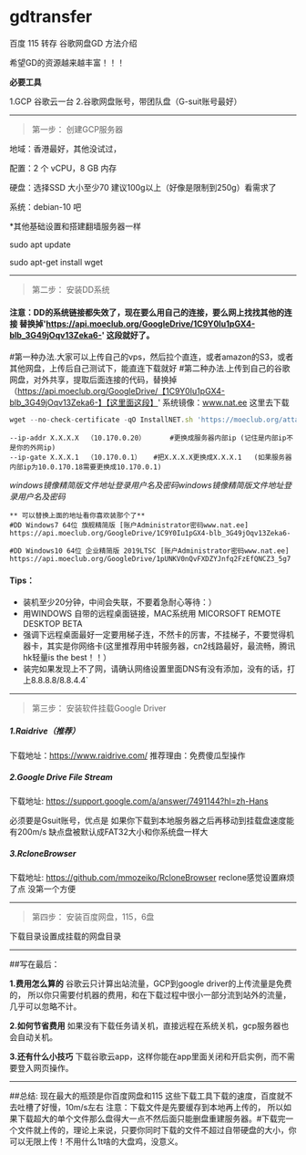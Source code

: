 # gdtransfer
百度 115 转存 谷歌网盘GD 方法介绍

希望GD的资源越来越丰富！！！

**必要工具**

1.GCP 谷歌云一台
2.谷歌网盘账号，带团队盘（G-suit账号最好）


------------


> 第一步：
创建GCP服务器

地域：香港最好，其他没试过，

配置：2 个 vCPU，8 GB 内存

硬盘：选择SSD 大小至少70 建议100g以上（好像是限制到250g）看需求了

系统：debian-10 吧

*其他基础设置和搭建翻墙服务器一样

sudo apt update

sudo apt-get install wget


------------


> 第二步：
安装DD系统

#### 注意：DD的系统链接都失效了，现在要么用自己的连接，要么网上找找其他的连接 替换掉'https://api.moeclub.org/GoogleDrive/1C9Y0Iu1pGX4-blb_3G49jOqv13Zeka6-' 这段就好了。
#第一种办法.大家可以上传自己的vps，然后拉个直连，或者amazon的S3，或者其他网盘，上传后自己测试下，能直连下载就好
#第二种办法.上传到自己的谷歌网盘，对外共享，提取后面连接的代码，替换掉（https://api.moeclub.org/GoogleDrive/【1C9Y0Iu1pGX4-blb_3G49jOqv13Zeka6-】【这里面这段】'
系统镜像：www.nat.ee 这里去下载


```javascript
wget --no-check-certificate -qO InstallNET.sh 'https://moeclub.org/attachment/LinuxShell/InstallNET.sh' && bash InstallNET.sh --ip-addr 10.170.0.20 --ip-mask 255.255.255.0 --ip-gate 10.170.0.1 -dd 'https://api.moeclub.org/GoogleDrive/1C9Y0Iu1pGX4-blb_3G49jOqv13Zeka6-'
```
    --ip-addr X.X.X.X  （10.170.0.20）      #更换成服务器内部ip (记住是内部ip不是你的外网ip)
    --ip-gate X.X.X.1  （10.170.0.1）   #把X.X.X.X更换成X.X.X.1   (如果服务器内部ip为10.0.170.18需要更换成10.170.0.1)

 *windows镜像精简版文件地址登录用户名及密码windows镜像精简版文件地址登录用户名及密码*
 

    ** 可以替换上面的地址看你喜欢装那个了**
	#DD Windows7 64位 旗舰精简版 [账户Administrator密码www.nat.ee]
    https://api.moeclub.org/GoogleDrive/1C9Y0Iu1pGX4-blb_3G49jOqv13Zeka6-
    
    #DD Windows10 64位 企业精简版 2019LTSC [账户Administrator密码www.nat.ee]
    https://api.moeclub.org/GoogleDrive/1pUNKV0nQvFXDZYJnfq2FzEfQNCZ3_5g7
	
	
#### Tips：

- 装机至少20分钟，中间会失联，不要着急耐心等待：）
- 用WINDOWS 自带的远程桌面链接，MAC系统用 MICORSOFT REMOTE DESKTOP BETA
- 强调下远程桌面最好一定要用梯子连，不然卡的厉害，不挂梯子，不要觉得机器卡，其实是你网络卡(这里推荐用中转服务器，cn2线路最好，最流畅，腾讯hk轻量is the best！！）
- 装完如果发现上不了网，请确认网络设置里面DNS有没有添加，没有的话，打上8.8.8.8/8.8.4.4`


------------




> 第三步：
安装软件挂载Google Driver


##### 1.Raidrive（推荐）
下载地址：https://www.raidrive.com/
推荐理由：免费傻瓜型操作



##### 2.Google Drive File Stream
下载地址: https://support.google.com/a/answer/7491144?hl=zh-Hans

必须要是Gsuit账号，优点是 如果你下载到本地服务器之后再移动到挂载盘速度能有200m/s
缺点盘被默认成FAT32大小和你系统盘一样大


##### 3.RcloneBrowser
下载地址: https://github.com/mmozeiko/RcloneBrowser
reclone感觉设置麻烦了点 没第一个方便


------------


> 第四步：
安装百度网盘，115，6盘

下载目录设置成挂载的网盘目录


------------




##写在最后：

**1.费用怎么算的**
谷歌云只计算出站流量，GCP到google driver的上传流量是免费的，
所以你只需要付机器的费用，和在下载过程中很小一部分流到站外的流量，几乎可以忽略不计。

**2.如何节省费用**
如果没有下载任务请关机，直接远程在系统关机，gcp服务器也会自动关机。

**3.还有什么小技巧**
下载谷歌云app，这样你能在app里面关闭和开启实例，而不需要登入网页操作。



------------



##总结:
现在最大的瓶颈是你百度网盘和115 这些下载工具下载的速度，百度就不去吐槽了好慢，10m/s左右
注意：下载文件是先要缓存到本地再上传的，
所以如果下载超大的单个文件那么盘得大一点不然后面只能删盘重建服务器。#下载完一个文件就上传的，理论上来说，只要你同时下载的文件不超过自带硬盘的大小，你可以无限上传！不用什么1t啥的大盘鸡，没意义。
